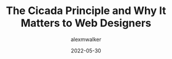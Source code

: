 ---
author: alexmwalker
date: 2022-05-30
draft: true
permalink: false
publisher: sitepointdotcom
tags:
  - design
  - principles
target_url: https://www.sitepoint.com/the-cicada-principle-and-why-it-matters-to-web-designers/
title: The Cicada Principle and Why It Matters to Web Designers
---